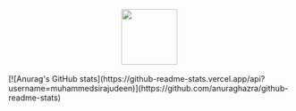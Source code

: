 <div id="header" align="center">
  <img src="https://media.giphy.com/media/M9gbBd9nbDrOTu1Mqx/giphy.gif" width="100"/>
</div>
<br>
[![Anurag's GitHub stats](https://github-readme-stats.vercel.app/api?username=muhammedsirajudeen)](https://github.com/anuraghazra/github-readme-stats)
